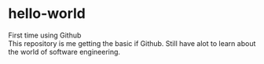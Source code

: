 # hello-world
First time using Github <br>
This repository is me getting the basic if Github. Still have alot to learn about the world of software engineering. 
